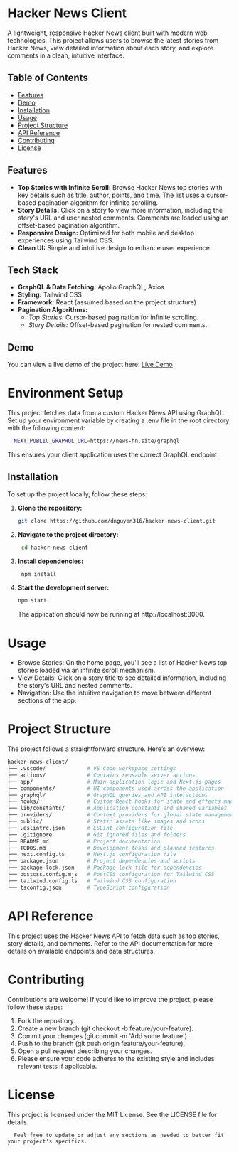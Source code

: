 # Hacker News Client

A lightweight, responsive Hacker News client built with modern web technologies. This project allows users to browse the latest stories from Hacker News, view detailed information about each story, and explore comments in a clean, intuitive interface.

## Table of Contents

- [Features](#features)
- [Demo](#demo)
- [Installation](#installation)
- [Usage](#usage)
- [Project Structure](#project-structure)
- [API Reference](#api-reference)
- [Contributing](#contributing)
- [License](#license)

## Features

- **Top Stories with Infinite Scroll:** Browse Hacker News top stories with key details such as title, author, points, and time. The list uses a cursor-based pagination algorithm for infinite scrolling.
- **Story Details:** Click on a story to view more information, including the story's URL and user nested comments. Comments are loaded using an offset-based pagination algorithm.
- **Responsive Design:** Optimized for both mobile and desktop experiences using Tailwind CSS.
- **Clean UI:** Simple and intuitive design to enhance user experience.

## Tech Stack

- **GraphQL & Data Fetching:** Apollo GraphQL, Axios
- **Styling:** Tailwind CSS
- **Framework:** React (assumed based on the project structure)
- **Pagination Algorithms:**
  - _Top Stories:_ Cursor-based pagination for infinite scrolling.
  - _Story Details:_ Offset-based pagination for nested comments.

## Demo

You can view a live demo of the project here: [Live Demo](https://hacker-news-client-3as6.vercel.app/)

# Environment Setup

This project fetches data from a custom Hacker News API using GraphQL. Set up your environment variable by creating a .env file in the root directory with the following content:

```bash
  NEXT_PUBLIC_GRAPHQL_URL=https://news-hn.site/graphql
```

This ensures your client application uses the correct GraphQL endpoint.

## Installation

To set up the project locally, follow these steps:

1. **Clone the repository:**

   ```bash
   git clone https://github.com/dnguyen316/hacker-news-client.git
   ```

2. **Navigate to the project directory:**

   ```bash
    cd hacker-news-client
   ```

3. **Install dependencies:**

   ```bash
    npm install
   ```

4. **Start the development server:**

   ```bash
   npm start
   ```

   The application should now be running at http://localhost:3000.

# Usage

- Browse Stories: On the home page, you'll see a list of Hacker News top stories loaded via an infinite scroll mechanism.
- View Details: Click on a story title to see detailed information, including the story's URL and nested comments.
- Navigation: Use the intuitive navigation to move between different sections of the app.

# Project Structure

The project follows a straightforward structure. Here’s an overview:

```graphql
hacker-news-client/
├── .vscode/             # VS Code workspace settings
├── actions/             # Contains reusable server actions
├── app/                 # Main application logic and Next.js pages
├── components/          # UI components used across the application
├── graphql/             # GraphQL queries and API interactions
├── hooks/               # Custom React hooks for state and effects management
├── lib/constants/       # Application constants and shared variables
├── providers/           # Context providers for global state management
├── public/              # Static assets like images and icons
├── .eslintrc.json       # ESLint configuration file
├── .gitignore           # Git ignored files and folders
├── README.md            # Project documentation
├── TODOS.md             # Development tasks and planned features
├── next.config.ts       # Next.js configuration file
├── package.json         # Project dependencies and scripts
├── package-lock.json    # Package lock file for dependencies
├── postcss.config.mjs   # PostCSS configuration for Tailwind CSS
├── tailwind.config.ts   # Tailwind CSS configuration
└── tsconfig.json        # TypeScript configuration
```

# API Reference

This project uses the Hacker News API to fetch data such as top stories, story details, and comments. Refer to the API documentation for more details on available endpoints and data structures.

# Contributing

Contributions are welcome! If you'd like to improve the project, please follow these steps:

1. Fork the repository.
2. Create a new branch (git checkout -b feature/your-feature).
3. Commit your changes (git commit -m 'Add some feature').
4. Push to the branch (git push origin feature/your-feature).
5. Open a pull request describing your changes.
6. Please ensure your code adheres to the existing style and includes relevant tests if applicable.

# License

This project is licensed under the MIT License. See the LICENSE file for details.

```pgsql
  Feel free to update or adjust any sections as needed to better fit your project's specifics.
```
